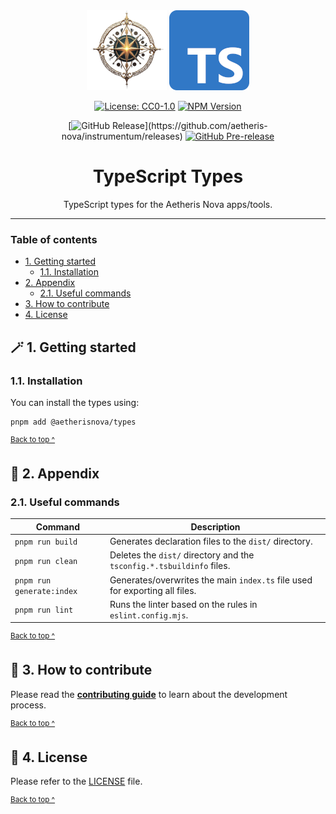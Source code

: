 <div align="center">
    <img alt="An ornate golden compass surrounded by orbs" src="https://github.com/aetheris-nova/regimen-contractus/blob/main/images/emblem@128x128.png" height="128" />
    <img alt="The TypeScript logo - a rounded corner blue square with a 'TS' in white" src="https://github.com/aetheris-nova/regimen-contractus/blob/main/images/typescript_icon@128x128.png" height="128" />
</div>

<div align="center">

[![License: CC0-1.0](https://img.shields.io/badge/License-CC0_1.0-brightgreen.svg)][license]
[![NPM Version](https://img.shields.io/npm/v/%40aetherisnova%2Ftypes)](https://www.npmjs.com/package/%40aetherisnova/types)

</div>

<div align="center">

[![GitHub Release](https://img.shields.io/github/v/release/aetheris-nova/instrumentum?filter=%40aetherisnova%2Ftypes*)](https://github.com/aetheris-nova/instrumentum/releases)
[![GitHub Pre-release](https://img.shields.io/github/v/release/aetheris-nova/instrumentum?include_prereleases&filter=%40aetherisnova%2Ftypes*&label=pre-release)](https://github.com/aetheris-nova/instrumentum/releases/latest)

</div>

<h1 align="center">
  TypeScript Types
</h1>

<p align="center">
  TypeScript types for the Aetheris Nova apps/tools.
</p>

---

### Table of contents

* [1. Getting started](#-1-getting-started)
  - [1.1. Installation](#11-installation)
* [2. Appendix](#-2-appendix)
  - [2.1. Useful commands](#21-useful-commands)
* [3. How to contribute](#-3-how-to-contribute)
* [4. License](#-4-license)

## 🪄 1. Getting started

### 1.1. Installation

You can install the types using:
```shell
pnpm add @aetherisnova/types
```

<sup>[Back to top ^][table-of-contents]</sup>

## 📑 2. Appendix

### 2.1. Useful commands

| Command                   | Description                                                                 |
|---------------------------|-----------------------------------------------------------------------------|
| `pnpm run build`          | Generates declaration files to the `dist/` directory.                       |
| `pnpm run clean`          | Deletes the `dist/` directory and the `tsconfig.*.tsbuildinfo` files.       |
| `pnpm run generate:index` | Generates/overwrites the main `index.ts` file used for exporting all files. |
| `pnpm run lint`           | Runs the linter based on the rules in `eslint.config.mjs`.                  |

<sup>[Back to top ^][table-of-contents]</sup>

## 👏 3. How to contribute

Please read the [**contributing guide**](https://github.com/aetheris-nova/regimen-contractus/blob/main/CONTRIBUTING.md) to learn about the development process.

<sup>[Back to top ^][table-of-contents]</sup>

## 📄 4. License

Please refer to the [LICENSE][license] file.

<sup>[Back to top ^][table-of-contents]</sup>

<!-- links -->
[license]: LICENSE
[table-of-contents]: #table-of-contents

